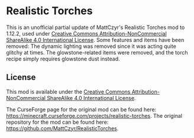# Realistic Torches

This is an unofficial partial update of MattCzyr's Realistic Torches mod to 1.12.2, used under [Creative Commons Attribution-NonCommercial ShareAlike 4.0 International License](https://creativecommons.org/licenses/by-nc-sa/4.0/legalcode).
Some features and items have been removed:
  The dynamic lighting was removed since it was acting quite glitchy at times.
  The glowstone-related items were removed, and the torch recipe simply requires glowstone dust instead.

## License

This mod is available under the [Creative Commons Attribution-NonCommercial ShareAlike 4.0 International License](https://creativecommons.org/licenses/by-nc-sa/4.0/legalcode).

The CurseForge page for the original mod can be found here: https://minecraft.curseforge.com/projects/realistic-torches.
The original repository for the mod can be found here: https://github.com/MattCzyr/RealisticTorches.
